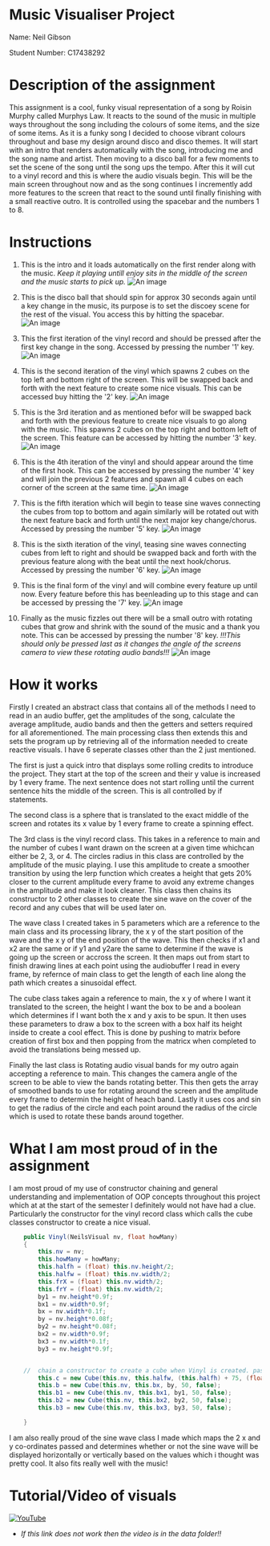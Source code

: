 # Music Visualiser Project

Name: Neil Gibson

Student Number: C17438292

# Description of the assignment
This assignment is a cool, funky visual representation of a song by Roisin Murphy called Murphys Law.
It reacts to the sound of the music in multiple ways throughout the  song including the colours of some items, and the size of some items. As it is a funky song I decided to choose vibrant colours throughout and base my design around disco and disco themes. It will start with an intro that renders automatically with the song, introducing me and the song name and artist. Then moving to a disco ball for a few moments to set the scene of the song until the song ups the tempo. After this it will cut to a vinyl record and this is where the audio visuals begin. This will be the main screen throughout now and as the song continues I incremently add more features to the screen that react to the sound until finally finishing with a small reactive outro. It is controlled using the spacebar and the numbers 1 to 8.

# Instructions
1.  This is the intro and it loads automatically on the first render along with the music. *Keep it playing untill enjoy sits in the middle of the screen and the music starts to pick up.* ![An image](images/intro.jpg)

1.  This is the disco ball that should spin for approx 30 seconds again until a key change in the music, its purpose is to set the discoey scene for the rest of the visual. You access this by hitting the spacebar. ![An image](images/disco.jpg)

1.  This the first iteration of the vinyl record and should be pressed after the first key change in the song. Accessed by pressing the number '1' key. ![An image](images/v1.jpeg)

1.  This is the second iteration of the vinyl which spawns 2 cubes on the top left and bottom right of the screen. This will be swapped back and forth with the next feature to create some nice visuals. This can be accessed buy hitting the '2' key. ![An image](images/v2.jpg)

1. This is the 3rd iteration and as mentioned befor will be swapped back and forth with the previous feature to create nice visuals to go along with the music. This spawns 2 cubes on the top right and bottom left of the screen. This feature can be accessed by hitting the number '3' key. ![An image](images/v3.jpg)

1.  This is the 4th iteration of the vinyl and should appear around the time of the first hook.  This can be accessed by pressing the number '4' key and will join the previous 2 features and spawn all 4 cubes on each corner of the screen at the same time. ![An image](images/v4.jpg)

1.  This is the fifth iteration which will begin to tease sine waves connecting the cubes from top to bottom and again similarly will be rotated out with the next feature back and forth until the next major key change/chorus. Accessed by pressing the number '5' key. ![An image](images/v5.jpg)

1.  This is the sixth iteration of the vinyl, teasing sine waves connecting cubes from left to right and should be swapped back and forth with the previous feature along with the beat until the next hook/chorus. Accessed by pressing the number '6' key. ![An image](images/v6.jpg)

1.  This is the final form of the vinyl and will combine every feature up until now. Every feature before this has beenleading up to this stage and can be accessed by pressing the '7' key. ![An image](images/v7.jpg)

1.  Finally as the music fizzles out there will be a small outro with rotating cubes that grow and shrink with the sound of the music and a thank you note. This can be accessed by pressing the number '8' key. *!!!This should only be pressed last as it changes the angle of the screens camera to view these rotating audio bands!!!* ![An image](images/outro.jpg)

# How it works
Firstly I created an abstract class that contains all of the methods I need to read in an audio buffer, get the amplitudes of the song, calculate the average amplitude, audio bands and then the getters and setters required for all aforementioned. The main processing class then extends this and sets the program up by retrieving all of the information needed to create reactive visuals. I have 6 seperate classes other than the 2 just mentioned.

The first is just a quick intro that displays some rolling credits to introduce the project. They start at the top of the screen and their y value is increased by 1 every frame. The next sentence does not start rolling until the current sentence hits the middle of the screen. This is all controlled by if statements.

The second class is a sphere that is translated to the exact middle of the screen and rotates its x value by 1 every frame to create a spinning effect.

The 3rd class is the vinyl record class. This takes in a reference to main and the number of cubes I want drawn on the screen at a given time whichcan either be 2, 3, or 4. The circles radius in this class are controlled by the amplitude of the music playing. I use this amplitude to create a smoother transition by using the lerp function which creates a height that gets 20% closer to the current amplitude every frame to avoid any extreme changes in the amplitude and make it look cleaner. This class then chains its constructor to 2 other classes to create the sine wave on the cover of the record and any cubes that will be used later on.

The wave class I created takes in 5 parameters which are a reference to the main class and its processing library, the x y of the start position of the wave and the x y of the end position of the wave. This then checks if x1 and x2 are the same or if y1 and y2are the same to determine if the wave is going up the screen or accross the screen. It then maps out from start to finish drawing lines at each point using the audiobuffer I read in every frame, by refernce of main class to get the length of each line along the path which creates a sinusoidal effect.

The cube class takes again a reference to main, the x y of where I want it translated to the screen, the height I want the box to be and a boolean which determines if I want both the x and y axis to be spun. It then uses these parameters to draw a box to the screen with a box half its height inside to create a cool effect. This is done by pushing to matrix before creation of first box and then popping from the matricx when completed to avoid  the translations being messed up.

Finally the last class is Rotating audio visual bands for my outro again accepting a reference to main. This changes the camera angle of the screen to be able to view the bands rotating better. This then gets the array of smoothed bands to use for rotating around the screen and the amplitude every frame to determin the height of heach band. Lastly it uses cos and sin to get the radius of the circle and each point around the radius of the circle which is used to rotate these bands around together.



# What I am most proud of in the assignment
I am most proud of my use of constructor chaining and general understanding and implementation of OOP concepts throughout this project which at at the start of the semester I definitely would not have had a clue. Particularly the constructor for the vinyl record class which calls the cube classes constructor to create a nice visual.
```Java
    public Vinyl(NeilsVisual nv, float howMany)
    {
        this.nv = nv;
        this.howMany = howMany;
        this.halfh = (float) this.nv.height/2;
        this.halfw = (float) this.nv.width/2;
        this.frX = (float) this.nv.width/2;
        this.frY = (float) this.nv.width/2;
        by1 = nv.height*0.9f;
        bx1 = nv.width*0.9f;
        bx = nv.width*0.1f;
        by = nv.height*0.08f;
        by2 = nv.height*0.08f;
        bx2 = nv.width*0.9f;
        bx3 = nv.width*0.1f;
        by3 = nv.height*0.9f;


    //  chain a constructor to create a cube when Vinyl is created. passing reference to NV, x & y co-ord, and height.
        this.c = new Cube(this.nv, this.halfw, (this.halfh) + 75, (float)(this.nv.height*0.25), true);
        this.b = new Cube(this.nv, this.bx, by, 50, false);
        this.b1 = new Cube(this.nv, this.bx1, by1, 50, false);
        this.b2 = new Cube(this.nv, this.bx2, by2, 50, false);
        this.b3 = new Cube(this.nv, this.bx3, by3, 50, false);

    }
```
I am also really proud of the sine wave class I made which maps the 2 x and y co-ordinates passed and determines whether or not the sine wave will be displayed horizontally or vertically based on the values which i thought was pretty cool. It also fits really well with the music!

# Tutorial/Video of visuals
[![YouTube](https://i9.ytimg.com/vi_webp/v-pLqiG7g-Y/mqdefault.webp?time=1619444400000&sqp=CLCFm4QG&rs=AOn4CLAOi_r55nkh_FDuvWJKIrVr7edi-g)](https://youtu.be/v-pLqiG7g-Y)

* *If this link does not work then the video is in the data folder!!* 

